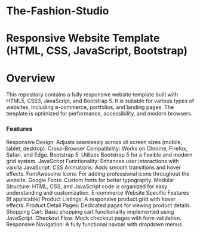 # The-Fashion-Studio

# Responsive Website Template (HTML, CSS, JavaScript, Bootstrap)

# Overview
This repository contains a fully responsive website template built with HTML5, CSS3, JavaScript, and Bootstrap 5. It is suitable for various types of websites, including e-commerce, portfolios, and landing pages. The template is optimized for performance, accessibility, and modern browsers.

<h3> Features </h3>
Responsive Design: Adjusts seamlessly across all screen sizes (mobile, tablet, desktop).
Cross-Browser Compatibility: Works on Chrome, Firefox, Safari, and Edge.
Bootstrap 5: Utilizes Bootstrap 5 for a flexible and modern grid system.
JavaScript Functionality: Enhances user interactions with vanilla JavaScript.
CSS Animations: Adds smooth transitions and hover effects.
FontAwesome Icons: For adding professional icons throughout the website.
Google Fonts: Custom fonts for better typography.
Modular Structure: HTML, CSS, and JavaScript code is organized for easy understanding and customization.
E-commerce Website Specific Features (If applicable)
Product Listings: A responsive product grid with hover effects.
Product Detail Pages: Dedicated pages for viewing product details.
Shopping Cart: Basic shopping cart functionality implemented using JavaScript.
Checkout Flow: Mock checkout pages with form validation.
Responsive Navigation: A fully functional navbar with dropdown menus.